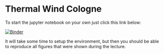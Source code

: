 # Thermal Wind Cologne

To start the jupyter notebook on your own just click this link below:

[![Binder](https://mybinder.org/badge_logo.svg)](https://mybinder.org/v2/gh/florianboergel/ThermalWindCologne/HEAD?labpath=plotting.ipynb)

It will take some time to setup the environment, but then you should be able to reproduce all figures that were shown during the lecture.